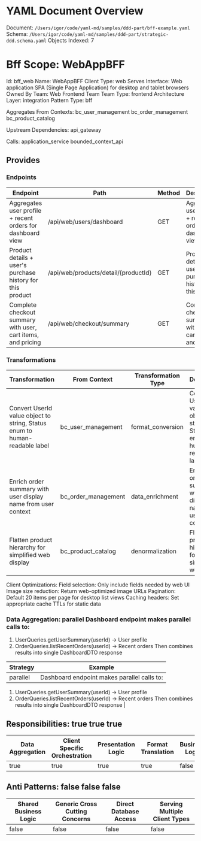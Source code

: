 # YAML Document Overview
Document: `/Users/igor/code/yaml-md/samples/ddd-part/bff-example.yaml`
Schema: `/Users/igor/code/yaml-md/samples/ddd-part/strategic-ddd.schema.yaml`
Objects Indexed: 7

<a id="bff_web"></a>
# Bff Scope: WebAppBFF

Id: bff_web
Name: WebAppBFF
Client Type: web
Serves Interface: Web application SPA (Single Page Application) for desktop and tablet browsers
Owned By Team: Web Frontend Team
Team Type: frontend
Architecture Layer: integration
Pattern Type: bff

Aggregates From Contexts: bc_user_management bc_order_management bc_product_catalog

Upstream Dependencies: api_gateway

Calls: application_service bounded_context_api

## Provides

### Endpoints

| Endpoint | Path | Method | Description |
| -------- | ---- | ------ | ----------- |
| Aggregates user profile + recent orders for dashboard view | /api/web/users/dashboard | GET | Aggregates user profile + recent orders for dashboard view |
| Product details + user's purchase history for this product | /api/web/products/detail/{productId} | GET | Product details + user's purchase history for this product |
| Complete checkout summary with user, cart items, and pricing | /api/web/checkout/summary | GET | Complete checkout summary with user, cart items, and pricing |

### Transformations

| Transformation | From Context | Transformation Type | Description |
| -------------- | ------------ | ------------------- | ----------- |
| Convert UserId value object to string, Status enum to human-readable label | bc_user_management | format_conversion | Convert UserId value object to string, Status enum to human-readable label |
| Enrich order summary with user display name from user context | bc_order_management | data_enrichment | Enrich order summary with user display name from user context |
| Flatten product hierarchy for simplified web display | bc_product_catalog | denormalization | Flatten product hierarchy for simplified web display |

Client Optimizations: Field selection: Only include fields needed by web UI Image size reduction: Return web-optimized image URLs Pagination: Default 20 items per page for desktop list views Caching headers: Set appropriate cache TTLs for static data

### Data Aggregation: parallel Dashboard endpoint makes parallel calls to:
1. UserQueries.getUserSummary(userId) → User profile
2. OrderQueries.listRecentOrders(userId) → Recent orders
Then combines results into single DashboardDTO response


| Strategy | Example |
| -------- | ------- |
| parallel | Dashboard endpoint makes parallel calls to:
1. UserQueries.getUserSummary(userId) → User profile
2. OrderQueries.listRecentOrders(userId) → Recent orders
Then combines results into single DashboardDTO response
 |

## Responsibilities: true true true

| Data Aggregation | Client Specific Orchestration | Presentation Logic | Format Translation | Business Logic | Transaction Management | Direct Persistence |
| ---------------- | ----------------------------- | ------------------ | ------------------ | -------------- | ---------------------- | ------------------ |
| true | true | true | true | false | false | false |

## Anti Patterns: false false false

| Shared Business Logic | Generic Cross Cutting Concerns | Direct Database Access | Serving Multiple Client Types |
| --------------------- | ------------------------------ | ---------------------- | ----------------------------- |
| false | false | false | false |